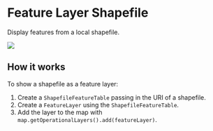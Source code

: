 # Feature Layer Shapefile

Display features from a local shapefile.

![](FeatureLayerShapefile.png)

## How it works

To show a shapefile as a feature layer:

1.  Create a `ShapefileFeatureTable` passing in the URI of a shapefile.
2.  Create a `FeatureLayer` using the `ShapefileFeatureTable`.
3.  Add the layer to the map with
    `map.getOperationalLayers().add(featureLayer)`.
